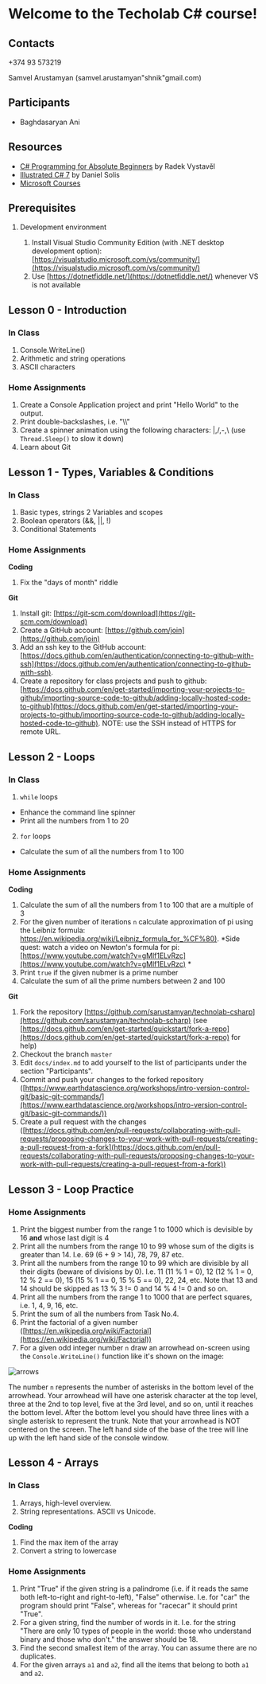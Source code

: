 # Welcome to the Techolab C# course!

## Contacts

+374 93 573219

Samvel Arustamyan (samvel.arustamyan"shnik"gmail.com)

## Participants

* Baghdasaryan Ani

## Resources 

* [C# Programming for Absolute Beginners](https://www.goodreads.com/book/show/58230269-c-programming-for-absolute-beginners) by Radek Vystavěl
* [Illustrated C# 7](https://www.goodreads.com/book/show/36902257-illustrated-c-7) by Daniel Solis
* [Microsoft Courses](https://dotnet.microsoft.com/en-us/learn/csharp)

## Prerequisites

1. Development environment

   1. Install Visual Studio Community Edition (with .NET desktop development option): [https://visualstudio.microsoft.com/vs/community/](https://visualstudio.microsoft.com/vs/community/)
   2. Use [https://dotnetfiddle.net/](https://dotnetfiddle.net/) whenever VS is not available
   
## Lesson 0 - Introduction

### In Class

1. Console.WriteLine()
2. Arithmetic and string operations
3. ASCII characters

### Home Assignments

1. Create a Console Application project and print "Hello World" to the output.
2. Print double-backslashes, i.e. "\\\\" 
3. Create a spinner animation using the following characters: \|,/,-,\ (use `Thread.Sleep()` to slow it down)
4. Learn about Git

## Lesson 1 - Types, Variables & Conditions

### In Class

1. Basic types, strings 
2  Variables and scopes
3. Boolean operators (&&, \|\|, !)
4. Conditional Statements

### Home Assignments

**Coding**

1. Fix the "days of month" riddle

**Git**

1. Install git: [https://git-scm.com/download](https://git-scm.com/download)
2. Create a GitHub account: [https://github.com/join](https://github.com/join)
3. Add an ssh key to the GitHub account: [https://docs.github.com/en/authentication/connecting-to-github-with-ssh](https://docs.github.com/en/authentication/connecting-to-github-with-ssh).
4. Create a repository for class projects and push to github: [https://docs.github.com/en/get-started/importing-your-projects-to-github/importing-source-code-to-github/adding-locally-hosted-code-to-github](https://docs.github.com/en/get-started/importing-your-projects-to-github/importing-source-code-to-github/adding-locally-hosted-code-to-github). NOTE: use the SSH instead of HTTPS for remote URL.

## Lesson 2 - Loops

### In Class

1. `while` loops
  * Enhance the command line spinner
  * Print all the numbers from 1 to 20
2. `for` loops
  * Calculate the sum of all the numbers from 1 to 100
  
### Home Assignments

**Coding**

1. Calculate the sum of all the numbers from 1 to 100 that are a multiple of 3
2. For the given number of iterations `n` calculate approximation of pi using the Leibniz formula: [https://en.wikipedia.org/wiki/Leibniz_formula_for_%CF%80)](https://en.wikipedia.org/wiki/Leibniz_formula_for_%CF%80). *Side quest: watch a video on Newton's formula for pi: [https://www.youtube.com/watch?v=gMlf1ELvRzc](https://www.youtube.com/watch?v=gMlf1ELvRzc) *
3. Print `true` if the given nubmer is a prime number
4. Calculate the sum of all the prime numbers between 2 and 100 

**Git**

1. Fork the repository [https://github.com/sarustamyan/technolab-csharp](https://github.com/sarustamyan/technolab-scharp) (see [https://docs.github.com/en/get-started/quickstart/fork-a-repo](https://docs.github.com/en/get-started/quickstart/fork-a-repo) for help)
2. Checkout the branch `master`
3. Edit `docs/index.md` to add yourself to the list of participants under the section "Participants".
4. Commit and push your changes to the forked repository ([https://www.earthdatascience.org/workshops/intro-version-control-git/basic-git-commands/](https://www.earthdatascience.org/workshops/intro-version-control-git/basic-git-commands/))
5. Create a pull request with the changes ([https://docs.github.com/en/pull-requests/collaborating-with-pull-requests/proposing-changes-to-your-work-with-pull-requests/creating-a-pull-request-from-a-fork](https://docs.github.com/en/pull-requests/collaborating-with-pull-requests/proposing-changes-to-your-work-with-pull-requests/creating-a-pull-request-from-a-fork))

## Lesson 3 - Loop Practice

### Home Assignments

1. Print the biggest number from the range 1 to 1000 which is devisible by 16 **and** whose last digit is 4
2. Print all the numbers from the range 10 to 99 whose sum of the digits is greater than 14. I.e. 69 (6 + 9 > 14), 78, 79, 87 etc.
3. Print all the numbers from the range 10 to 99 which are divisible by all their digits (beware of divisions by 0). I.e. 11 (11 % 1 = 0), 12 (12 % 1 = 0, 12 % 2 == 0), 15 (15 % 1 == 0, 15 % 5 == 0), 22, 24, etc. Note that 13 and 14 should be skipped as 13 % 3 != 0 and 14 % 4 != 0 and so on. 
4. Print all the numbers from the range 1 to 1000 that are perfect squares, i.e. 1, 4, 9, 16, etc. 
5. Print the sum of all the numbers from Task No.4.
6. Print the factorial of a given number ([https://en.wikipedia.org/wiki/Factorial](https://en.wikipedia.org/wiki/Factorial))
7. For a given odd integer number `n` draw an arrowhead on-screen using the `Console.WriteLine()` function like it's shown on the image:

![arrows](https://i.imgur.com/pNQT2Xp.png)

The number `n` represents the number of asterisks in the bottom level of the arrowhead. Your arrowhead will have one asterisk character at the top level, three at the 2nd to top level, five at the 3rd level, and so on, until it reaches the bottom level. After the bottom level you should have three lines with a single asterisk to represent the trunk. Note that your arrowhead is NOT centered on the screen. The left hand side of the base of the tree will line up with the left hand side of the console window.


## Lesson 4 - Arrays

### In Class

1. Arrays, high-level overview.
2. String representations. ASCII vs Unicode.

**Coding**

1. Find the max item of the array
2. Convert a string to lowercase

### Home Assignments

1. Print "True" if the given string is a palindrome (i.e. if it reads the same both left-to-right and right-to-left), "False" otherwise. I.e. for "car" the program should print "False", whereas for "racecar" it should print "True".
2. For a given string, find the number of words in it. I.e. for the string "There are only 10 types of people in the world: those who understand binary and those who don't." the answer should be 18. 
3. Find the second smallest item of the array. You can assume there are no duplicates.
4. For the given arrays `a1` and `a2`, find all the items that belong to both `a1` and `a2`.
